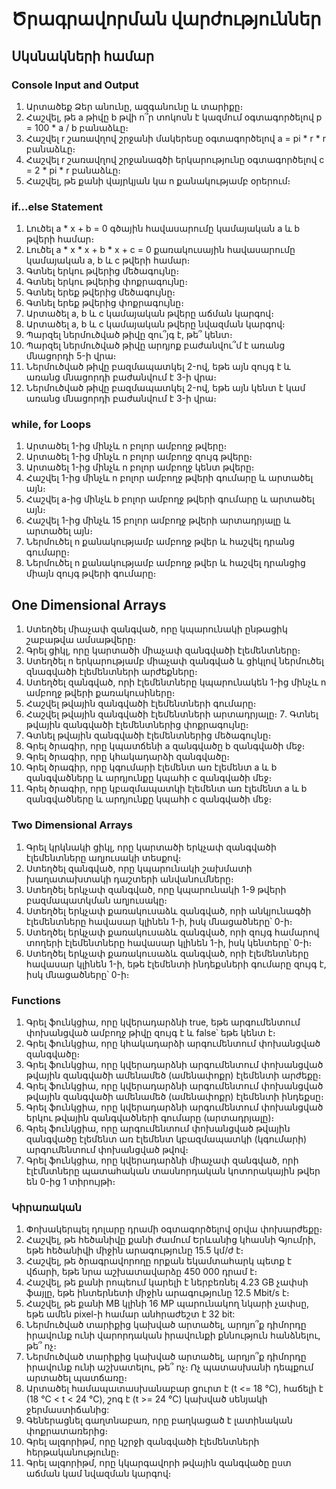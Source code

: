# Ծրագրավորման վարժություններ

## Սկսնակների համար

### Console Input and Output
1. Արտածեք Ձեր անունը, ազգանունը և տարիքը։
2. Հաշվել, թե a թիվը b թվի ո՞ր տոկոսն է կազմում օգտագործելով p = 100 * a / b բանաձևը։
3. Հաշվել r շառավղով շրջանի մակերեսը օգտագործելով a = pi * r * r բանաձևը։
4. Հաշվել r շառավղով շրջանագծի երկարությունը օգտագործելով c = 2 * pi * r բանաձևը։
5. Հաշվել, թե քանի վայրկյան կա n քանակությամբ օրերում։

### if...else Statement
1. Լուծել a * x + b = 0 գծային հավասարումը կամայական a և b թվերի համար։
2. Լուծել a * x * x + b * x + c = 0 քառակուսային հավասարումը կամայական a, b և c թվերի համար։
3. Գտնել երկու թվերից մեծագույնը։
4. Գտնել երկու թվերից փոքրագույնը։
5. Գտնել երեք թվերից մեծագույնը։
6. Գտնել երեք թվերից փոքրագույնը։
7. Արտածել a, b և c կամայական թվերը աճման կարգով։
8. Արտածել a, b և c կամայական թվերը նվազման կարգով։
9. Պարզել ներմուծված թիվը զու՞յգ է, թե՞ կենտ։
10. Պարզել ներմուծված թիվը արդյոք բաժանվու՞մ է առանց մնացորդի 5-ի վրա։
11. Ներմուծված թիվը բազմապատկել 2-ով, եթե այն զույգ է և առանց մնացորդի բաժանվում է 3-ի վրա։
12. Ներմուծված թիվը բազմապատկել 2-ով, եթե այն կենտ է կամ առանց մնացորդի բաժանվում է 3-ի վրա։

### while, for Loops
1. Արտածել 1-ից մինչև n բոլոր ամբողջ թվերը։
2. Արտածել 1-ից մինչև n բոլոր ամբողջ զույգ թվերը։ 
3. Արտածել 1-ից մինչև n բոլոր ամբողջ կենտ թվերը։ 
4. Հաշվել 1-ից մինչև n բոլոր ամբողջ թվերի գումարը և արտածել այն։
5. Հաշվել a-ից մինչև b բոլոր ամբողջ թվերի գումարը և արտածել այն։
6. Հաշվել 1-ից մինչև 15 բոլոր ամբողջ թվերի արտադրյալը և արտածել այն։
7. Ներմուծել n քանակությամբ ամբողջ թվեր և հաշվել դրանց գումարը։
8. Ներմուծել n քանակությամբ ամբողջ թվեր և հաշվել դրանցից միայն զույգ թվերի գումարը։

## One Dimensional Arrays
1. Ստեղծել միաչափ զանգված, որը կպարունակի ընթացիկ շաբաթվա ամսաթվերը։
2. Գրել ցիկլ, որը կարտածի միաչափ զանգվածի էլեմենտները։
3. Ստեղծել n երկարությամբ միաչափ զանգված և ցիկլով ներմուծել զնագվածի էլեմենտների արժեքները։
4. Ստեղծել զանգված, որի էլեմենտները կպարունակեն 1-ից մինչև n ամբողջ թվերի քառակուսիները։
5. Հաշվել թվային զանգվածի էլեմենտների գումարը։
6. Հաշվել թվային զանգվածի էլեմենտների արտադրյալը։
7․ Գտնել թվային զանգվածի էլեմենտներից փոքրագույնը։
8. Գտնել թվային զանգվածի էլեմենտներից մեծագույնը։
9. Գրել ծրագիր, որը կպատճենի a զանգվածը b զանգվածի մեջ։
10. Գրել ծրագիր, որը կհակադարձի զանգվածը։
11. Գրել ծրագիր, որը կգումարի էլեմենտ առ էլեմենտ a և b զանգվածները և արդյունքը կպահի c զանգվածի մեջ։
12. Գրել ծրագիր, որը կբազմապատկի էլեմենտ առ էլեմենտ a և b զանգվածները և արդյունքը կպահի c զանգվածի մեջ։


### Two Dimensional Arrays
1. Գրել կրկնակի ցիկլ, որը կարտածի երկչափ զանգվածի էլեմենտները աղյուսակի տեսքով։
2. Ստեղծել զանգված, որը կպարունակի շախմատի խաղատախտակի դաշտերի անվանումները։
3. Ստեղծել երկչափ զանգված, որը կպարունակի 1-9 թվերի բազմապատկման աղյուսակը։
4. Ստեղծել երկչափ քառակուսաձև զանգված, որի անկյունագծի էլեմենտները հավասար կլինեն 1-ի, իսկ մնացածները՝ 0-ի։
5. Ստեղծել երկչափ քառակուսաձև զանգված, որի զույգ համարով տողերի էլեմենտները հավասար կլինեն 1-ի, իսկ կենտերը՝ 0-ի։
6. Ստեղծել երկչափ քառակուսաձև զանգված, որի էլեմենտները հավասար կլինեն 1-ի, եթե էլեմենտի ինդեքսների գումարը զույգ է, իսկ մնացածները՝ 0-ի։

### Functions
1. Գրել ֆունկցիա, որը կվերադարձնի true, եթե արգումենտում փոխանցված ամբողջ թիվը զույգ է և false՝ եթե կենտ է։
2. Գրել ֆունկցիա, որը կհակադարձի արգումենտում փոխանցված զանգվածը։
3. Գրել ֆունկցիա, որը կվերադարձնի արգումենտում փոխանցված թվային զանգվածի ամենամեծ (ամենափոքր) էլեմենտի արժեքը։
4. Գրել ֆունկցիա, որը կվերադարձնի արգումենտում փոխանցված թվային զանգվածի ամենամեծ (ամենափոքր) էլեմենտի ինդեքսը։
5. Գրել ֆունկցիա, որը կվերադարձնի արգումենտում փոխանցված երկու թվային զանգվածների գումարը (արտադրյալը)։
6. Գրել ֆունկցիա, որը արգումենտում փոխանցված թվային զանգվածը էլեմենտ առ էլեմենտ կբազմապատկի (կգումարի) արգումենտում փոխանցված թվով։
7. Գրել ֆունկցիա, որը կվերադարձնի միաչափ զանգված, որի էլէմնտները պատահական տասնորդական կոտորակային թվեր են 0-ից 1 տիրույթի։

### Կիրառական
1. Փոխակերպել դոլարը դրամի օգտագործելով օրվա փոխարժեքը։
2. Հաշվել, թե հեծանիվը քանի ժամում Երևանից կհասնի Գյումրի, եթե հեծանիվի միջին արագությունը 15.5 կմ/ժ է։
3. Հաշվել, թե ծրագրավորողը որքան եկամտահարկ պետք է վճարի, եթե նրա աշխատավարձը 450 000 դրամ է։
4. Հաշվել, թե քանի րոպեում կարելի է ներբեռնել 4․23 GB չափսի ֆայլը, եթե ինտերնետի միջին արագությունը 12․5  Mbit/s է։
5. Հաշվել, թե քանի MB կլինի 16 MP պարունակող նկարի չափսը, եթե ամեն pixel-ի համար անհրաժեշտ է 32 bit:
6. Ներմուծված տարիքից կախված արտածել, արդյո՞ք դիմորդը իրավունք ունի վարորդական իրավունքի քննություն հանձնելու, թե՞ ոչ։
7. Ներմուծված տարիքից կախված արտածել, արդյո՞ք դիմորդը իրավունք ունի աշխատելու, թե՞ ոչ։ Ոչ պատասխանի դեպքում արտածել պատճառը։ 
8. Արտածել համապատասխանաբար ցուրտ է (t <= 18 °C), հաճելի է (18 °C <  t < 24 °C), շոգ է (t >= 24 °C) կախված սենյակի ջերմաստիճանից:
9. Գեներացնել գաղտնաբառ, որը բաղկացած է լատինական փոքրատառերից։
10. Գրել ալգորիթմ, որը կշրջի զանգվածի էլեմենտների հերթականությունը։
11. Գրել ալգորիթմ, որը կկարգավորի թվային զանգվածը ըստ աճման կամ նվազման կարգով։
